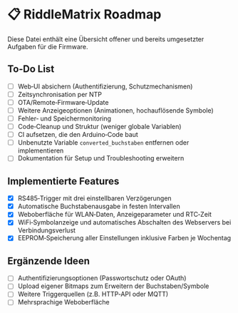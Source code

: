 # 📋 RiddleMatrix Roadmap

Diese Datei enthält eine Übersicht offener und bereits umgesetzter Aufgaben für die Firmware.

## To‑Do List
- [ ] Web‑UI absichern (Authentifizierung, Schutzmechanismen)
- [ ] Zeitsynchronisation per NTP
- [ ] OTA/Remote‑Firmware‑Update
- [ ] Weitere Anzeigeoptionen (Animationen, hochauflösende Symbole)
- [ ] Fehler‑ und Speichermonitoring
- [ ] Code‑Cleanup und Struktur (weniger globale Variablen)
- [ ] CI aufsetzen, die den Arduino‑Code baut
- [ ] Unbenutzte Variable `converted_buchstaben` entfernen oder implementieren
- [ ] Dokumentation für Setup und Troubleshooting erweitern

## Implementierte Features
- [x] RS485‑Trigger mit drei einstellbaren Verzögerungen
- [x] Automatische Buchstabenausgabe in festen Intervallen
- [x] Weboberfläche für WLAN‑Daten, Anzeigeparameter und RTC‑Zeit
- [x] WiFi‑Symbolanzeige und automatisches Abschalten des Webservers bei Verbindungsverlust
- [x] EEPROM‑Speicherung aller Einstellungen inklusive Farben je Wochentag

## Ergänzende Ideen
- [ ] Authentifizierungsoptionen (Passwortschutz oder OAuth)
- [ ] Upload eigener Bitmaps zum Erweitern der Buchstaben/Symbole
- [ ] Weitere Triggerquellen (z.B. HTTP‑API oder MQTT)
- [ ] Mehrsprachige Weboberfläche
